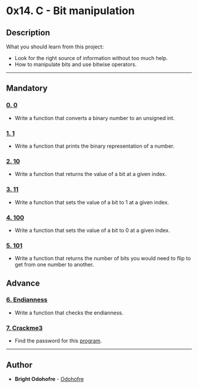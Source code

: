 # 0x14. C - Bit manipulation

## Description

What you should learn from this project:

* Look for the right source of information without too much help.
* How to manipulate bits and use bitwise operators.

---

## Mandatory

### [0. 0](./0-binary_to_uint.c)

* Write a function that converts a binary number to an unsigned int.

### [1. 1](./1-print_binary.c)

* Write a function that prints the binary representation of a number.

### [2. 10](./2-get_bit.c)

* Write a function that returns the value of a bit at a given index.

### [3. 11](./3-set_bit.c)

* Write a function that sets the value of a bit to 1 at a given index.

### [4. 100](./4-clear_bit.c)

* Write a function that sets the value of a bit to 0 at a given index.

### [5. 101](./5-flip_bits.c)

* Write a function that returns the number of bits you would need to flip to get from one number to another.

## Advance

### [6. Endianness](./100-get_endianness.c)

* Write a function that checks the endianness.

### [7. Crackme3](./101-password)

* Find the password for this [program](./https://github.com/holbertonschool/0x13.c).

---

## Author

* **Bright Odohofre** - [Odohofre](https://github.com/Odohofre)
